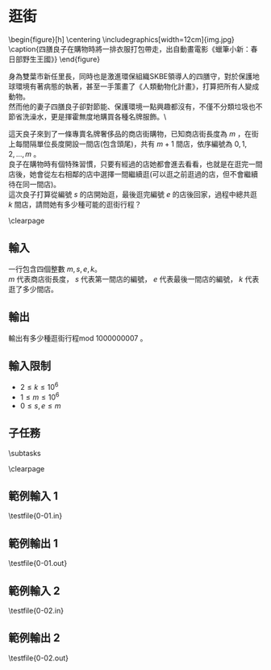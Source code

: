 # 逛街

\begin{figure}[h]
\centering
\includegraphics[width=12cm]{img.jpg}
\caption{四膳良子在購物時將一排衣服打包帶走，出自動畫電影《蠟筆小新：春日部野生王國》}
\end{figure}

身為雙葉市新任里長，同時也是激進環保組織SKBE領導人的四膳守，對於保護地球環境有著病態的執著，甚至一手策畫了《人類動物化計畫》，打算把所有人變成動物。\
然而他的妻子四膳良子卻對節能、保護環境一點興趣都沒有，不僅不分類垃圾也不節省洗澡水，更是揮霍無度地購買各種名牌服飾。\

這天良子來到了一條專賣名牌奢侈品的商店街購物，已知商店街長度為 $m$ ，在街上每間隔單位長度開設一間店(包含頭尾)，共有 $m+1$ 間店，依序編號為 $0,1,2,...,m$ 。\
良子在購物時有個特殊習慣，只要有經過的店她都會進去看看，也就是在逛完一間店後，她會從左右相鄰的店中選擇一間繼續逛(可以逛之前逛過的店，但不會繼續待在同一間店)。\
這次良子打算從編號 $s$ 的店開始逛，最後逛完編號 $e$ 的店後回家，過程中總共逛 $k$ 間店，請問她有多少種可能的逛街行程？

\clearpage

## 輸入
一行包含四個整數 $m,s,e,k$。\
$m$ 代表商店街長度， $s$ 代表第一間店的編號， $e$ 代表最後一間店的編號， $k$ 代表逛了多少間店。

## 輸出
輸出有多少種逛街行程mod $1000000007$ 。

## 輸入限制
 - $2 \leq k \leq 10^6$
 - $1 \leq m \leq 10^6$
 - $0 \leq s, e \leq m$

## 子任務
\subtasks

\clearpage

## 範例輸入 1
\testfile{0-01.in}

## 範例輸出 1
\testfile{0-01.out}

## 範例輸入 2
\testfile{0-02.in}

## 範例輸出 2
\testfile{0-02.out}
